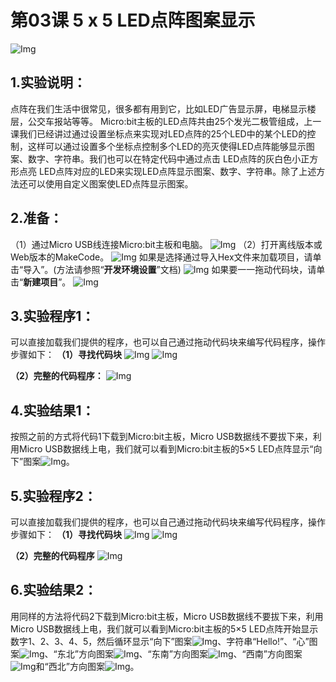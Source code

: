 # 第03课 5 x 5 LED点阵图案显示

![Img](/media/img-20230324145330.png)
## 1.实验说明：                                                                                
点阵在我们生活中很常见，很多都有用到它，比如LED广告显示屏，电梯显示楼层，公交车报站等等。
Micro:bit主板的LED点阵共由25个发光二极管组成，上一课我们已经讲过通过设置坐标点来实现对LED点阵的25个LED中的某个LED的控制，这样可以通过设置多个坐标点控制多个LED的亮灭使得LED点阵能够显示图案、数字、字符串。我们也可以在特定代码中通过点击 LED点阵的灰白色小正方形点亮 LED点阵对应的LED来实现LED点阵显示图案、数字、字符串。除了上述方法还可以使用自定义图案使LED点阵显示图案。

## 2.准备：                                                                                    
（1）通过Micro USB线连接Micro:bit主板和电脑。
![Img](/media/img-20230324143645.png)
（2）打开离线版本或Web版本的MakeCode。 
![Img](/media/img-20230417133819.png)
如果是选择通过导入Hex文件来加载项目，请单击“导入”。(方法请参照“**开发环境设置**”文档) 
![Img](/media/img-20230417133846.png)
如果要一一拖动代码块，请单击“**新建项目**”。
![Img](/media/img-20230417133911.png)

## 3.实验程序1：                                                                               
可以直接加载我们提供的程序，也可以自己通过拖动代码块来编写代码程序，操作步骤如下：
**（1）寻找代码块**
![Img](/media/img-20230417135658.png)
![Img](/media/img-20230417135305.png)

**（2）完整的代码程序：**
![Img](/media/img-20230417135752.png)

## 4.实验结果1：                                                                               
按照之前的方式将代码1下载到Micro:bit主板，Micro USB数据线不要拔下来，利用Micro USB数据线上电，我们就可以看到Micro:bit主板的5×5 LED点阵显示“向下”图案![Img](/media/img-20230324145654.png)。

## 5.实验程序2：                                                                               
可以直接加载我们提供的程序，也可以自己通过拖动代码块来编写代码程序，操作步骤如下：
**（1）寻找代码块**
![Img](/media/img-20230417135925.png)
![Img](/media/img-20230417140011.png)

**（2）完整的代码程序**
![Img](/media/img-20230417135836.png)

## 6.实验结果2：                                                                              
用同样的方法将代码2下载到Micro:bit主板，Micro USB数据线不要拔下来，利用Micro USB数据线上电，我们就可以看到Micro:bit主板的5×5 LED点阵开始显示数字1、2、3、4、5，然后循环显示“向下”图案![Img](/media/img-20230324145940.png)、字符串“Hello!”、“心”图案![Img](/media/img-20230324145952.png)、“东北”方向图案![Img](/media/img-20230324145958.png)、“东南”方向图案![Img](/media/img-20230324150004.png)、“西南”方向图案![Img](/media/img-20230324150010.png)和“西北”方向图案![Img](/media/img-20230324150016.png)。 
